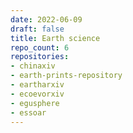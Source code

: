 ```yaml
---
date: 2022-06-09
draft: false
title: Earth science
repo_count: 6
repositories:
- chinaxiv
- earth-prints-repository
- eartharxiv
- ecoevorxiv
- egusphere
- essoar
---
```



